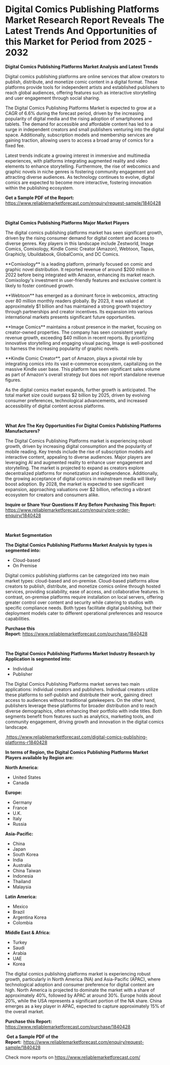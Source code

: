<p><h1>Digital Comics Publishing Platforms Market Research Report Reveals The Latest Trends And Opportunities of this Market for Period from 2025 - 2032</h1></p><p><strong>Digital Comics Publishing Platforms Market Analysis and Latest Trends</strong></p>
<p><p>Digital comics publishing platforms are online services that allow creators to publish, distribute, and monetize comic content in a digital format. These platforms provide tools for independent artists and established publishers to reach global audiences, offering features such as interactive storytelling and user engagement through social sharing. </p><p>The Digital Comics Publishing Platforms Market is expected to grow at a CAGR of 6.6% during the forecast period, driven by the increasing popularity of digital media and the rising adoption of smartphones and tablets. The demand for accessible and affordable content has led to a surge in independent creators and small publishers venturing into the digital space. Additionally, subscription models and membership services are gaining traction, allowing users to access a broad array of comics for a fixed fee.</p><p>Latest trends indicate a growing interest in immersive and multimedia experiences, with platforms integrating augmented reality and video elements to enhance storytelling. Furthermore, the rise of webcomics and graphic novels in niche genres is fostering community engagement and attracting diverse audiences. As technology continues to evolve, digital comics are expected to become more interactive, fostering innovation within the publishing ecosystem.</p></p>
<p><strong>Get a Sample PDF of the Report:&nbsp;</strong> <a href="https://www.reliablemarketforecast.com/enquiry/request-sample/1840428?utm_campaign=3310&utm_medium=2&utm_source=Github&utm_content=ia&utm_term=11032025&utm_id=digital-comics-publishing-platforms">https://www.reliablemarketforecast.com/enquiry/request-sample/1840428</a></p>
<p>&nbsp;</p>
<p><strong>Digital Comics Publishing Platforms Major Market Players</strong></p>
<p><p>The digital comics publishing platforms market has seen significant growth, driven by the rising consumer demand for digital content and access to diverse genres. Key players in this landscape include Zestworld, Image Comics, Comixology, Kindle Comic Creator (Amazon), Webtoon, Tapas, Graphicly, Ubuildabook, GlobalComix, and DC Comics.</p><p>**Comixology** is a leading platform, primarily focused on comic and graphic novel distribution. It reported revenue of around $200 million in 2022 before being integrated with Amazon, enhancing its market reach. Comixology's investment in user-friendly features and exclusive content is likely to foster continued growth.</p><p>**Webtoon** has emerged as a dominant force in webcomics, attracting over 80 million monthly readers globally. By 2023, it was valued at approximately $1 billion and has maintained a strong growth trajectory through partnerships and creator incentives. Its expansion into various international markets presents significant future opportunities.</p><p>**Image Comics** maintains a robust presence in the market, focusing on creator-owned properties. The company has seen consistent yearly revenue growth, exceeding $40 million in recent reports. By prioritizing innovative storytelling and engaging visual pacing, Image is well-positioned to harness the increasing popularity of graphic novels.</p><p>**Kindle Comic Creator**, part of Amazon, plays a pivotal role by integrating comics into its vast e-commerce ecosystem, capitalizing on the massive Kindle user base. This platform has seen significant sales volume as part of Amazon's overall strategy but does not report standalone revenue figures.</p><p>As the digital comics market expands, further growth is anticipated. The total market size could surpass $2 billion by 2025, driven by evolving consumer preferences, technological advancements, and increased accessibility of digital content across platforms.</p></p>
<p>&nbsp;</p>
<p><strong>What Are The Key Opportunities For Digital Comics Publishing Platforms Manufacturers?</strong></p>
<p><p>The Digital Comics Publishing Platforms market is experiencing robust growth, driven by increasing digital consumption and the popularity of mobile reading. Key trends include the rise of subscription models and interactive content, appealing to diverse audiences. Major players are leveraging AI and augmented reality to enhance user engagement and storytelling. The market is projected to expand as creators explore decentralized platforms for monetization and independence. Additionally, the growing acceptance of digital comics in mainstream media will likely boost adoption. By 2028, the market is expected to see significant expansion, approaching valuations over $2 billion, reflecting a vibrant ecosystem for creators and consumers alike.</p></p>
<p><strong>Inquire or Share Your Questions If Any Before Purchasing This Report:</strong> <a href="https://www.reliablemarketforecast.com/enquiry/pre-order-enquiry/1840428?utm_campaign=3310&utm_medium=2&utm_source=Github&utm_content=ia&utm_term=11032025&utm_id=digital-comics-publishing-platforms">https://www.reliablemarketforecast.com/enquiry/pre-order-enquiry/1840428</a></p>
<p>&nbsp;</p>
<p><strong>Market Segmentation</strong></p>
<p><strong>The Digital Comics Publishing Platforms Market Analysis by types is segmented into:</strong></p>
<p><ul><li>Cloud-based</li><li>On Premise</li></ul></p>
<p><p>Digital comics publishing platforms can be categorized into two main market types: cloud-based and on-premise. Cloud-based platforms allow creators to publish, distribute, and monetize comics online through hosted services, providing scalability, ease of access, and collaborative features. In contrast, on-premise platforms require installation on local servers, offering greater control over content and security while catering to studios with specific compliance needs. Both types facilitate digital publishing, but their deployment models cater to different operational preferences and resource capabilities.</p></p>
<p><strong>Purchase this Report:&nbsp;</strong><a href="https://www.reliablemarketforecast.com/purchase/1840428?utm_campaign=3310&utm_medium=2&utm_source=Github&utm_content=ia&utm_term=11032025&utm_id=digital-comics-publishing-platforms">https://www.reliablemarketforecast.com/purchase/1840428</a></p>
<p>&nbsp;</p>
<p><strong>The Digital Comics Publishing Platforms Market Industry Research by Application is segmented into:</strong></p>
<p><ul><li>Individual</li><li>Publisher</li></ul></p>
<p><p>The Digital Comics Publishing Platforms market serves two main applications: individual creators and publishers. Individual creators utilize these platforms to self-publish and distribute their work, gaining direct access to audiences without traditional gatekeepers. On the other hand, publishers leverage these platforms for broader distribution and to reach diverse demographics, often enhancing their portfolio with indie titles. Both segments benefit from features such as analytics, marketing tools, and community engagement, driving growth and innovation in the digital comics landscape.</p></p>
<p><a href="https://www.reliablemarketforecast.com/digital-comics-publishing-platforms-r1840428?utm_campaign=3310&utm_medium=2&utm_source=Github&utm_content=ia&utm_term=11032025&utm_id=digital-comics-publishing-platforms">&nbsp;https://www.reliablemarketforecast.com/digital-comics-publishing-platforms-r1840428</a></p>
<p><strong>In terms of Region, the Digital Comics Publishing Platforms Market Players available by Region are:</strong></p>
<p>
    <p> <strong> North America: </strong>
        <ul>
            <li>United States</li>
            <li>Canada</li>
        </ul>
        </p> 
    <p> <strong> Europe: </strong>
        <ul>
            <li>Germany</li>
            <li>France</li>
            <li>U.K.</li>
            <li>Italy</li>
            <li>Russia</li>
        </ul>
        </p> 
    <p> <strong> Asia-Pacific: </strong>
        <ul>
            <li>China</li>
            <li>Japan</li>
            <li>South Korea</li>
            <li>India</li>
            <li>Australia</li>
            <li>China Taiwan</li>
            <li>Indonesia</li>
            <li>Thailand</li>
            <li>Malaysia</li>
        </ul>
        </p> 
    <p> <strong> Latin America: </strong>
        <ul>
            <li>Mexico</li>
            <li>Brazil</li>
            <li>Argentina Korea</li>
            <li>Colombia</li>
        </ul>
        </p> 
    <p> <strong> Middle East & Africa: </strong>
        <ul>
            <li>Turkey</li>
            <li>Saudi</li>
            <li>Arabia</li>
            <li>UAE</li>
            <li>Korea</li>
        </ul>
    </p>
    </p>
<p><p>The digital comics publishing platforms market is experiencing robust growth, particularly in North America (NA) and Asia-Pacific (APAC), where technological adoption and consumer preference for digital content are high. North America is projected to dominate the market with a share of approximately 40%, followed by APAC at around 30%. Europe holds about 20%, while the USA represents a significant portion of the NA share. China emerges as a key player in APAC, expected to capture approximately 15% of the overall market.</p></p>
<p><strong>Purchase this Report: </strong><a href="https://www.reliablemarketforecast.com/purchase/1840428?utm_campaign=3310&utm_medium=2&utm_source=Github&utm_content=ia&utm_term=11032025&utm_id=digital-comics-publishing-platforms">https://www.reliablemarketforecast.com/purchase/1840428</a></p>
<p>&nbsp;<strong>Get a Sample PDF of the Report:&nbsp;&nbsp;</strong><a href="https://www.reliablemarketforecast.com/enquiry/request-sample/1840428?utm_campaign=3310&utm_medium=2&utm_source=Github&utm_content=ia&utm_term=11032025&utm_id=digital-comics-publishing-platforms">https://www.reliablemarketforecast.com/enquiry/request-sample/1840428</a></p>
<p><strong></strong></p>
<p>Check more reports on <a href="https://www.reliablemarketforecast.com/?utm_campaign=3310&utm_medium=2&utm_source=Github&utm_content=ia&utm_term=11032025&utm_id=digital-comics-publishing-platforms">https://www.reliablemarketforecast.com/</a></p>